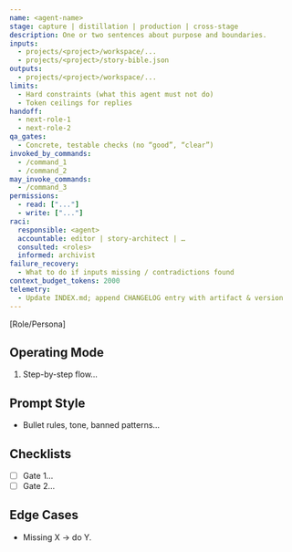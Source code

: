 ```yaml
---
name: <agent-name>
stage: capture | distillation | production | cross-stage
description: One or two sentences about purpose and boundaries.
inputs:
  - projects/<project>/workspace/...
  - projects/<project>/story-bible.json
outputs:
  - projects/<project>/workspace/...
limits:
  - Hard constraints (what this agent must not do)
  - Token ceilings for replies
handoff:
  - next-role-1
  - next-role-2
qa_gates:
  - Concrete, testable checks (no “good”, “clear”)
invoked_by_commands:
  - /command_1
  - /command_2
may_invoke_commands:
  - /command_3
permissions:
  - read: ["..."]
  - write: ["..."]
raci:
  responsible: <agent>
  accountable: editor | story-architect | …
  consulted: <roles>
  informed: archivist
failure_recovery:
  - What to do if inputs missing / contradictions found
context_budget_tokens: 2000
telemetry:
  - Update INDEX.md; append CHANGELOG entry with artifact & version
---
```


[Role/Persona]

## Operating Mode

1. Step-by-step flow…

## Prompt Style

- Bullet rules, tone, banned patterns…

## Checklists

- [ ] Gate 1…
- [ ] Gate 2…

## Edge Cases

- Missing X → do Y.

